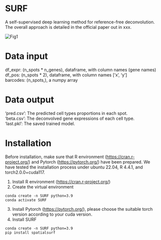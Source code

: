 # SURF
A self-supervised deep learning method for reference-free deconvolution. The overall approach is detailed in the official paper out in xxx.

![Fig1](https://github.com/user-attachments/assets/cd371dab-fa9a-474d-9bfa-32b41adb8cbe)

# Data input  
df_expr: (n_spots * n_genes), dataframe, with column names (gene names)  
df_pos: (n_spots * 2), dataframe, with column names [‘x’, ‘y’]  
barcodes: (n_spots,), a numpy array  
  
# Data output     
‘pred.csv’: The predicted cell types proportions in each spot.  
‘beta.csv’: The deconvolved gene expressions of each cell type.  
‘last.pkl’: The saved trained model. 

# Installation
Before installation, make sure that R environment (https://cran.r-project.org/) and Pytorch (https://pytorch.org/) have been prepared.
We have tested the installation process under ubuntu 22.04, R 4.4.1, and torch2.0.0+cuda117.
1. Install R environment (https://cran.r-project.org/)
2. Create the virtual environment
```
conda create -n SURF python=3.9   
conda activate SURF   
```
3. Install Pytorch (https://pytorch.org/), please choose the suitable torch version according to your cuda version.
4. Install SURF
```
conda create -n SURF python=3.9
pip install spatialsurf
```


